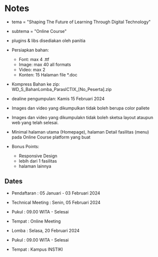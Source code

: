 # Notes
- tema = "Shaping The Future of Learning Through Digital Technology"
- subtema = "Online Course"
- plugins & libs disediakan oleh panitia
- Persiapkan bahan:
    - Font: max 4 .ttf
    - Image: max 40 all formats
    - Video: max 2 
    - Konten: 15 Halaman file *.doc

- Kompress Bahan ke zip: WD_S_BahanLomba_ParasICTIX_[No_Peserta].zip
- dealine pengumpulan: Kamis 15 Februari 2024
- Images dan video yang dikumpulkan tidak boleh berupa color pallete 
- Images dan video yang dikumpulakn tidak boleh sketsa layout ataupun web yang telah selesai. 
- Minimal halaman utama (Homepage), halaman Detail fasilitas (menu) pada Online Course platform yang buat
- Bonus Points:
    - Responsive Design 
    - lebih dari 1 fasilitas
    - halaman lainnya 

## Dates
- Pendaftaran       : 05 Januari - 03 Februari 2024

- Technical Meeting : Senin, 05 Februari 2024
- Pukul             : 09.00 WITA - Selesai
- Tempat            : Online Meeting

- Lomba             : Selasa, 20 Februari 2024
- Pukul             : 09.00 WITA - Selesai
- Tempat            : Kampus INSTIKI
